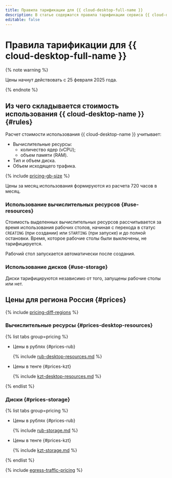 ```yaml
---
title: Правила тарификации для {{ cloud-desktop-full-name }}
description: В статье содержатся правила тарификации сервиса {{ cloud-desktop-name }}.
editable: false
---
```


# Правила тарификации для {{ cloud-desktop-full-name }}



{% note warning %}

Цены начнут действовать с 25 февраля 2025 года.

{% endnote %}

## Из чего складывается стоимость использования {{ cloud-desktop-name }} {#rules}

Расчет стоимости использования {{ cloud-desktop-name }} учитывает:

* Вычислительные ресурсы:
  * количество ядер (vCPU);
  * объем памяти (RAM).
* Тип и объем диска.
* Объем исходящего трафика.

{% include [pricing-gb-size](../_includes/pricing-gb-size.md) %}

Цены за месяц использования формируются из расчета 720 часов в месяц.

### Использование вычислительных ресурсов {#use-resources}

Стоимость выделенных вычислительных ресурсов рассчитывается за время использования рабочих столов, начиная с перехода в статус `CREATING` (при создании) или `STARTING` (при запуске) и до полной остановки. Время, которое рабочие столы были выключены, не тарифицируется.

Рабочий стол запускается автоматически после создания.

### Использование дисков {#use-storage}

Диски тарифицируются независимо от того, запущены рабочие столы или нет.

## Цены для региона Россия {#prices}

{% include [pricing-diff-regions](../_includes/pricing-diff-regions.md) %}

### Вычислительные ресурсы {#prices-desktop-resources}

{% list tabs group=pricing %}

- Цены в рублях {#prices-rub}

  {% include [rub-desktop-resources.md](../_pricing/cloud-desktop/rub-desktop-resources.md) %}

- Цены в тенге {#prices-kzt}

  {% include [kzt-desktop-resources.md](../_pricing/cloud-desktop/kzt-desktop-resources.md) %}

{% endlist %}

### Диски {#prices-storage}

{% list tabs group=pricing %}

- Цены в рублях {#prices-rub}

  {% include [rub-storage.md](../_pricing/cloud-desktop/rub-storage.md) %}

- Цены в тенге {#prices-kzt}

  {% include [kzt-storage.md](../_pricing/cloud-desktop/kzt-storage.md) %}

{% endlist %}

{% include [egress-traffic-pricing](../_includes/egress-traffic-pricing.md) %}

